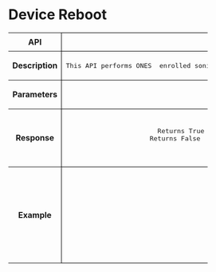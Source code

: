 # Device Reboot

<!-- markdownlint-disable MD033 -->
<style>
  table {
    border-collapse: collapse;
    table-layout: fixed;
    width: 400px;
  }

  td {
    border: 1px solid black;
    padding: 8px;
    text-align: center;
    vertical-align: middle;
    word-wrap: break-word;
  }
</style>

<table>
  <tr>
    <th>API</th>
    <td><b>rebootDevice</b></td>
  </tr>
  <tr>
    <th>Description</th>
    <td><pre>This API performs ONES  enrolled sonic device reboot . Network operators can reboot ONES application enrolled sonic devices through rest API calls</pre>
    </td>
  </tr>
  <tr>
    <th>Parameters</th>
    <td><pre>API Input Parameter : < List of device IPs to be rebooted> 
</pre>
    </td>
  </tr>
  <tr>
    <th>Response</th>
    <td><pre>Response: True/False
Returns True status , if Device reboot is successful and ONES receives an acknowledge for the same 
Returns False  status , if Device reboot is unsuccessful and ONES receives an acknowledge for the same 

</pre> </td>
  </tr>
  <tr>
    <th>Example</th>
    <td><pre>POST /rebootRequest HTTP/1.1
Content-Type: application/json; charset=utf-8
Host: localhost:8080
Connection: close
User-Agent: Paw/3.4.0 (Macintosh; OS X/12.3.0) GCDHTTPRequest
Content-Length: 61
Input
["10.x.x.236"]
Response:
True
</pre>
    </td>
  </tr>
</table>
